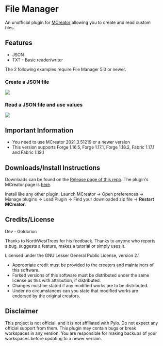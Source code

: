# File Manager
An unofficial plugin for [MCreator](https://mcreator.net/) allowing you to create and read custom files.

## Features
* JSON
* TXT - Basic reader/writer

The 2 following examples require File Manager 5.0 or newer.
### Create a JSON file
![](https://i.imgur.com/7yjhy7f.png)

### Read a JSON file and use values
![](https://i.imgur.com/sqO3Y56.png)

## Important Information
* You need to use MCreator 2021.3.51219 or a newer version
* This version supports Forge 1.16.5, Forge 1.17.1, Forge 1.18.2, Fabric 1.17.1 and Fabric 1.19.1

## Downloads/Install Instructions
Downloads can be found on the [Release page of this repo](https://github.com/Goldorion/File-Manager-MCreator/releases).
The plugin's MCreator page is [here](https://mcreator.net/plugin/64638/file-creator).

Install like any other plugin: Launch MCreator -> Open preferences -> Manage plugins -> Load Plugin -> Find your downloaded zip file -> **Restart MCreator**.

## Credits/License
Dev - Goldorion

Thanks to NorthWestTrees for his feedback.
Thanks to anyone who reports a bug, suggests a feature, makes a tutorial or simply uses it.

Licensed under the GNU Lesser General Public License, version 2.1  
* Appropriate credit must be provided to the creators and maintainers of this software.
* Forked versions of this software must be distributed under the same license as this with attribution, if distributed.
* Changes must be stated if any modified works are to be distributed.
* Under no circumstances can you state that modified works are endorsed by the original creators.

## Disclaimer
This project is not official, and it is not affiliated with Pylo. Do not expect any official support from them.
This plugin may contain bugs or break workspaces in any version. You are responsible for making backups of your workspaces before updating to a newer version.